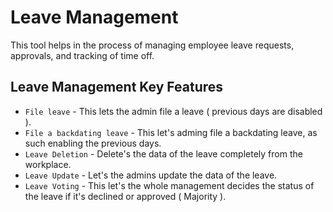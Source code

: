 # Leave Management

This tool helps in the process of managing employee leave requests, approvals, and tracking of time off. 

## Leave Management Key Features

* `File leave` - This lets the admin file a leave ( previous days are disabled ).
* `File a backdating leave` - This let's adming file a backdating leave, as such enabling the previous days.
* `Leave Deletion` - Delete's the data of the leave completely from the workplace.
* `Leave Update` - Let's the admins update the data of the leave.
* `Leave Voting` - This let's the whole management decides the status of the leave if it's declined or approved ( Majority ).
